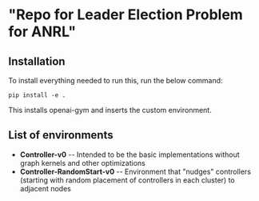 # "Repo for Leader Election Problem for ANRL" 

## Installation
To install everything needed to run this, run the below command:

    pip install -e .
This installs openai-gym and inserts the custom environment.

## List of environments
 - **Controller-v0**
 -- Intended to be the basic implementations without graph kernels and other optimizations
 - **Controller-RandomStart-v0**
 -- Environment that "nudges" controllers (starting with random placement of controllers in each cluster) to adjacent nodes